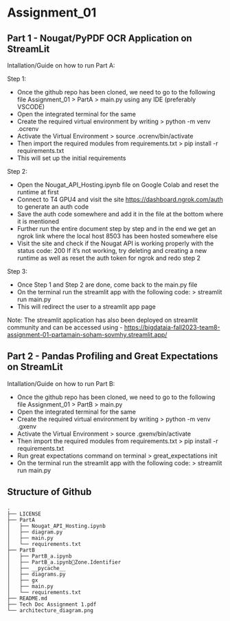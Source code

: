 # Assignment_01
## Part 1 - Nougat/PyPDF OCR Application on StreamLit

Intallation/Guide on how to run Part A:

Step 1:
- Once the github repo has been cloned, we need to go to the following file Assignment_01 > PartA > main.py using any IDE (preferably VSCODE)
- Open the integrated terminal for the same
- Create the required virtual environment by writing > python -m venv .ocrenv
- Activate the Virtual Environment > source .ocrenv/bin/activate
- Then import the required modules from requirements.txt > pip install -r requirements.txt
- This will set up the initial requirements

Step 2:
- Open the Nougat_API_Hosting.ipynb file on Google Colab and reset the runtime at first
- Connect to T4 GPU4 and visit the site https://dashboard.ngrok.com/auth to generate an auth code
- Save the auth code somewhere and add it in the file at the bottom where it is mentioned
- Further run the entire document step by step and in the end we get an ngrok link where the local host 8503 has been hosted somewhere else
- Visit the site and check if the Nougat API is working properly with the status code: 200 If it’s not working, try deleting and creating a new runtime as well as reset the auth token for ngrok and redo step 2

Step 3:
- Once Step 1 and Step 2 are done, come back to the main.py file
- On the terminal run the streamlit app with the following code: > streamlit run main.py
- This will redirect the user to a streamlit app page

Note: The streamlit application has also been deployed on streamlit community and can be accessed using - https://bigdataia-fall2023-team8-assignment-01-partamain-soham-sovmhy.streamlit.app/


## Part 2 - Pandas Profiling and Great Expectations on StreamLit

Intallation/Guide on how to run Part B:

- Once the github repo has been cloned, we need to go to the following file Assignment_01 > PartB > main.py
- Open the integrated terminal for the same
- Create the required virtual environment by writing > python -m venv .gxenv
- Activate the Virtual Environment > source .gxenv/bin/activate
- Then import the required modules from requirements.txt > pip install -r requirements.txt
- Run great expectations command on terminal > great_expectations init
- On the terminal run the streamlit app with the following code: > streamlit run main.py

## Structure of Github

```
.
├── LICENSE
├── PartA
│   ├── Nougat_API_Hosting.ipynb
│   ├── diagram.py
│   ├── main.py
│   └── requirements.txt
├── PartB
│   ├── PartB_a.ipynb
│   ├── PartB_a.ipynbZone.Identifier
│   ├── __pycache__
│   ├── diagrams.py
│   ├── gx
│   ├── main.py
│   └── requirements.txt
├── README.md
├── Tech Doc Assignment 1.pdf
└── architecture_diagram.png
```
